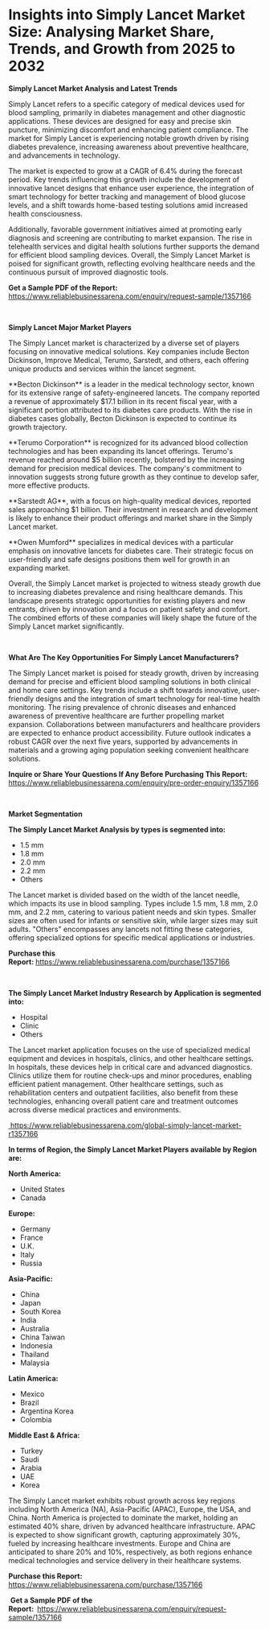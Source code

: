 <p><h1>Insights into Simply Lancet Market Size: Analysing Market Share, Trends, and Growth from 2025 to 2032</h1></p><p><strong>Simply Lancet Market Analysis and Latest Trends</strong></p>
<p><p>Simply Lancet refers to a specific category of medical devices used for blood sampling, primarily in diabetes management and other diagnostic applications. These devices are designed for easy and precise skin puncture, minimizing discomfort and enhancing patient compliance. The market for Simply Lancet is experiencing notable growth driven by rising diabetes prevalence, increasing awareness about preventive healthcare, and advancements in technology.</p><p>The market is expected to grow at a CAGR of 6.4% during the forecast period. Key trends influencing this growth include the development of innovative lancet designs that enhance user experience, the integration of smart technology for better tracking and management of blood glucose levels, and a shift towards home-based testing solutions amid increased health consciousness.</p><p>Additionally, favorable government initiatives aimed at promoting early diagnosis and screening are contributing to market expansion. The rise in telehealth services and digital health solutions further supports the demand for efficient blood sampling devices. Overall, the Simply Lancet Market is poised for significant growth, reflecting evolving healthcare needs and the continuous pursuit of improved diagnostic tools.</p></p>
<p><strong>Get a Sample PDF of the Report:&nbsp;</strong> <a href="https://www.reliablebusinessarena.com/enquiry/request-sample/1357166?utm_campaign=2530&utm_medium=2&utm_source=Github&utm_content=ia&utm_term=14042025&utm_id=simply-lancet">https://www.reliablebusinessarena.com/enquiry/request-sample/1357166</a></p>
<p>&nbsp;</p>
<p><strong>Simply Lancet Major Market Players</strong></p>
<p><p>The Simply Lancet market is characterized by a diverse set of players focusing on innovative medical solutions. Key companies include Becton Dickinson, Improve Medical, Terumo, Sarstedt, and others, each offering unique products and services within the lancet segment.</p><p>**Becton Dickinson** is a leader in the medical technology sector, known for its extensive range of safety-engineered lancets. The company reported a revenue of approximately $17.1 billion in its recent fiscal year, with a significant portion attributed to its diabetes care products. With the rise in diabetes cases globally, Becton Dickinson is expected to continue its growth trajectory.</p><p>**Terumo Corporation** is recognized for its advanced blood collection technologies and has been expanding its lancet offerings. Terumo's revenue reached around $5 billion recently, bolstered by the increasing demand for precision medical devices. The company's commitment to innovation suggests strong future growth as they continue to develop safer, more effective products.</p><p>**Sarstedt AG**, with a focus on high-quality medical devices, reported sales approaching $1 billion. Their investment in research and development is likely to enhance their product offerings and market share in the Simply Lancet market.</p><p>**Owen Mumford** specializes in medical devices with a particular emphasis on innovative lancets for diabetes care. Their strategic focus on user-friendly and safe designs positions them well for growth in an expanding market.</p><p>Overall, the Simply Lancet market is projected to witness steady growth due to increasing diabetes prevalence and rising healthcare demands. This landscape presents strategic opportunities for existing players and new entrants, driven by innovation and a focus on patient safety and comfort. The combined efforts of these companies will likely shape the future of the Simply Lancet market significantly.</p></p>
<p>&nbsp;</p>
<p><strong>What Are The Key Opportunities For Simply Lancet Manufacturers?</strong></p>
<p><p>The Simply Lancet market is poised for steady growth, driven by increasing demand for precise and efficient blood sampling solutions in both clinical and home care settings. Key trends include a shift towards innovative, user-friendly designs and the integration of smart technology for real-time health monitoring. The rising prevalence of chronic diseases and enhanced awareness of preventive healthcare are further propelling market expansion. Collaborations between manufacturers and healthcare providers are expected to enhance product accessibility. Future outlook indicates a robust CAGR over the next five years, supported by advancements in materials and a growing aging population seeking convenient healthcare solutions.</p></p>
<p><strong>Inquire or Share Your Questions If Any Before Purchasing This Report:</strong> <a href="https://www.reliablebusinessarena.com/enquiry/pre-order-enquiry/1357166?utm_campaign=2530&utm_medium=2&utm_source=Github&utm_content=ia&utm_term=14042025&utm_id=simply-lancet">https://www.reliablebusinessarena.com/enquiry/pre-order-enquiry/1357166</a></p>
<p>&nbsp;</p>
<p><strong>Market Segmentation</strong></p>
<p><strong>The Simply Lancet Market Analysis by types is segmented into:</strong></p>
<p><ul><li>1.5 mm</li><li>1.8 mm</li><li>2.0 mm</li><li>2.2 mm</li><li>Others</li></ul></p>
<p><p>The Lancet market is divided based on the width of the lancet needle, which impacts its use in blood sampling. Types include 1.5 mm, 1.8 mm, 2.0 mm, and 2.2 mm, catering to various patient needs and skin types. Smaller sizes are often used for infants or sensitive skin, while larger sizes may suit adults. "Others" encompasses any lancets not fitting these categories, offering specialized options for specific medical applications or industries.</p></p>
<p><strong>Purchase this Report:&nbsp;</strong><a href="https://www.reliablebusinessarena.com/purchase/1357166?utm_campaign=2530&utm_medium=2&utm_source=Github&utm_content=ia&utm_term=14042025&utm_id=simply-lancet">https://www.reliablebusinessarena.com/purchase/1357166</a></p>
<p>&nbsp;</p>
<p><strong>The Simply Lancet Market Industry Research by Application is segmented into:</strong></p>
<p><ul><li>Hospital</li><li>Clinic</li><li>Others</li></ul></p>
<p><p>The Lancet market application focuses on the use of specialized medical equipment and devices in hospitals, clinics, and other healthcare settings. In hospitals, these devices help in critical care and advanced diagnostics. Clinics utilize them for routine check-ups and minor procedures, enabling efficient patient management. Other healthcare settings, such as rehabilitation centers and outpatient facilities, also benefit from these technologies, enhancing overall patient care and treatment outcomes across diverse medical practices and environments.</p></p>
<p><a href="https://www.reliablebusinessarena.com/global-simply-lancet-market-r1357166?utm_campaign=2530&utm_medium=2&utm_source=Github&utm_content=ia&utm_term=14042025&utm_id=simply-lancet">&nbsp;https://www.reliablebusinessarena.com/global-simply-lancet-market-r1357166</a></p>
<p><strong>In terms of Region, the Simply Lancet Market Players available by Region are:</strong></p>
<p>
    <p> <strong> North America: </strong>
        <ul>
            <li>United States</li>
            <li>Canada</li>
        </ul>
        </p> 
    <p> <strong> Europe: </strong>
        <ul>
            <li>Germany</li>
            <li>France</li>
            <li>U.K.</li>
            <li>Italy</li>
            <li>Russia</li>
        </ul>
        </p> 
    <p> <strong> Asia-Pacific: </strong>
        <ul>
            <li>China</li>
            <li>Japan</li>
            <li>South Korea</li>
            <li>India</li>
            <li>Australia</li>
            <li>China Taiwan</li>
            <li>Indonesia</li>
            <li>Thailand</li>
            <li>Malaysia</li>
        </ul>
        </p> 
    <p> <strong> Latin America: </strong>
        <ul>
            <li>Mexico</li>
            <li>Brazil</li>
            <li>Argentina Korea</li>
            <li>Colombia</li>
        </ul>
        </p> 
    <p> <strong> Middle East & Africa: </strong>
        <ul>
            <li>Turkey</li>
            <li>Saudi</li>
            <li>Arabia</li>
            <li>UAE</li>
            <li>Korea</li>
        </ul>
    </p>
    </p>
<p><p>The Simply Lancet market exhibits robust growth across key regions including North America (NA), Asia-Pacific (APAC), Europe, the USA, and China. North America is projected to dominate the market, holding an estimated 40% share, driven by advanced healthcare infrastructure. APAC is expected to show significant growth, capturing approximately 30%, fueled by increasing healthcare investments. Europe and China are anticipated to share 20% and 10%, respectively, as both regions enhance medical technologies and service delivery in their healthcare systems.</p></p>
<p><strong>Purchase this Report: </strong><a href="https://www.reliablebusinessarena.com/purchase/1357166?utm_campaign=2530&utm_medium=2&utm_source=Github&utm_content=ia&utm_term=14042025&utm_id=simply-lancet">https://www.reliablebusinessarena.com/purchase/1357166</a></p>
<p>&nbsp;<strong>Get a Sample PDF of the Report:&nbsp;&nbsp;</strong><a href="https://www.reliablebusinessarena.com/enquiry/request-sample/1357166?utm_campaign=2530&utm_medium=2&utm_source=Github&utm_content=ia&utm_term=14042025&utm_id=simply-lancet">https://www.reliablebusinessarena.com/enquiry/request-sample/1357166</a></p>
<p><strong></strong></p>
<p><p></p><p></p><p></p></p>